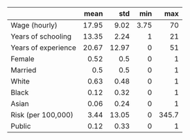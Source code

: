 |                     |   mean |   std |   min |   max |
|:--------------------|-------:|------:|------:|------:|
| Wage (hourly)       |  17.95 |  9.02 |  3.75 |  70   |
| Years of schooling  |  13.35 |  2.24 |  1    |  21   |
| Years of experience |  20.67 | 12.97 |  0    |  51   |
| Female              |   0.52 |  0.5  |  0    |   1   |
| Married             |   0.5  |  0.5  |  0    |   1   |
| White               |   0.63 |  0.48 |  0    |   1   |
| Black               |   0.12 |  0.32 |  0    |   1   |
| Asian               |   0.06 |  0.24 |  0    |   1   |
| Risk (per 100,000)  |   3.44 | 13.05 |  0    | 345.7 |
| Public              |   0.12 |  0.33 |  0    |   1   |